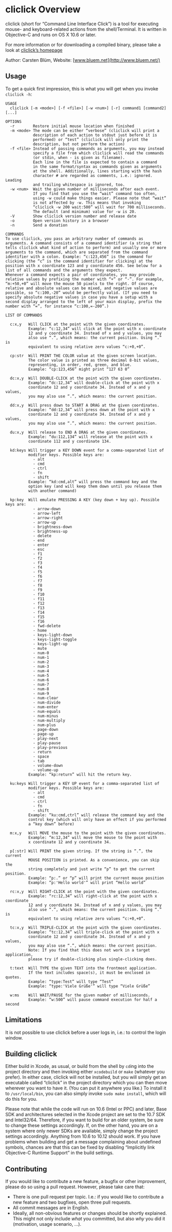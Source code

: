 cliclick Overview
=========================

cliclick (short for “Command Line Interface Click”) is a tool for executing mouse- and keyboard-related actions from the shell/Terminal. It is written in Objective-C and runs on OS X 10.6 or later.

For more information or for downloading a compiled binary, please take a look at [cliclick’s homepage](http://www.bluem.net/jump/cliclick/)

Author: Carsten Blüm, Website: [www.bluem.net](http://www.bluem.net/)

Usage
---------
To get a quick first impression, this is what you will get when you invoke `cliclick -h`:

    USAGE
      cliclick [-m <mode>] [-f <file>] [-w <num>] [-r] command1 [command2] [...]

    OPTIONS
      -r        Restore initial mouse location when finished
      -m <mode> The mode can be either “verbose” (cliclick will print a
                description of each action to stdout just before it is
                performed) or “test” (cliclick will only print the
                description, but not perform the action)
      -f <file> Instead of passing commands as arguments, you may instead
                specify a file from which cliclick will read the commands
                (or stdin, when - is given as filename).
                Each line in the file is expected to contain a command
                in the same format/syntax as commands given as arguments
                at the shell. Additionally, lines starting with the hash
                character # are regarded as comments, i.e.: ignored. Leading
                and trailing whitespace is ignored, too.
      -w <num>  Wait the given number of milliseconds after each event.
                If you find that you use the “wait” command too often,
                using -w could make things easier. Please note that “wait”
                is not affected by -w. This means that invoking
                “cliclick -w 200 wait:500” will wait for 700 milliseconds.
                The default (and minimum) value for -w is 20.
      -V        Show cliclick version number and release date
      -o        Open version history in a browser
      -n        Send a donation

    COMMANDS
    To use cliclick, you pass an arbitrary number of commands as arguments. A command consists of a command identifier (a string that tells cliclick what kind of action to perform) and usually one or more arguments to the command, which are separated from the command identifier with a colon. Example: “c:123,456” is the command for clicking (the “c” is the command identifier for clicking) at the position with x coordinate 123 and y coordinate 456. See below for a list of all commands and the arguments they expect.
    Whenever a command expects a pair of coordinates, you may provide relative values by prefixing the number with “+” or “-”. For example, “m:+50,+0” will move the mouse 50 pixels to the right. Of course, relative and absolute values can be mixed, and negative values are possible, so “c:100,-20” would be perfectly valid. (If you need to specify absolute negative values in case you have a setup with a second display arranged to the left of your main display, prefix the number with “=”, for instance “c:100,=-200”.)

    LIST OF COMMANDS

      c:x,y   Will CLICK at the point with the given coordinates.
              Example: “c:12,34” will click at the point with x coordinate
              12 and y coordinate 34. Instead of x and y values, you may
              also use “.”, which means: the current position. Using “.” is
              equivalent to using relative zero values “c:+0,+0”.

      cp:str  Will PRINT THE COLOR value at the given screen location.
              The color value is printed as three decimal 8-bit values,
              representing, in order, red, green, and blue.
              Example: “cp:123,456” might print “127 63 0”

      dc:x,y  Will DOUBLE-CLICK at the point with the given coordinates.
              Example: “dc:12,34” will double-click at the point with x
              coordinate 12 and y coordinate 34. Instead of x and y values,
              you may also use “.”, which means: the current position.

      dd:x,y  Will press down to START A DRAG at the given coordinates.
              Example: “dd:12,34” will press down at the point with x
              coordinate 12 and y coordinate 34. Instead of x and y values,
              you may also use “.”, which means: the current position.

      du:x,y  Will release to END A DRAG at the given coordinates.
              Example: “du:112,134” will release at the point with x
              coordinate 112 and y coordinate 134.

      kd:keys Will trigger a KEY DOWN event for a comma-separated list of
              modifier keys. Possible keys are:
                - alt
                - cmd
                - ctrl
                - fn
                - shift
              Example: “kd:cmd,alt” will press the command key and the
              option key (and will keep them down until you release them
              with another command)

      kp:key  Will emulate PRESSING A KEY (key down + key up). Possible keys are:
                - arrow-down
                - arrow-left
                - arrow-right
                - arrow-up
                - brightness-down
                - brightness-up
                - delete
                - end
                - enter
                - esc
                - f1
                - f2
                - f3
                - f4
                - f5
                - f6
                - f7
                - f8
                - f9
                - f10
                - f11
                - f12
                - f13
                - f14
                - f15
                - f16
                - fwd-delete
                - home
                - keys-light-down
                - keys-light-toggle
                - keys-light-up
                - mute
                - num-0
                - num-1
                - num-2
                - num-3
                - num-4
                - num-5
                - num-6
                - num-7
                - num-8
                - num-9
                - num-clear
                - num-divide
                - num-enter
                - num-equals
                - num-minus
                - num-multiply
                - num-plus
                - page-down
                - page-up
                - play-next
                - play-pause
                - play-previous
                - return
                - space
                - tab
                - volume-down
                - volume-up
              Example: “kp:return” will hit the return key.

      ku:keys Will trigger a KEY UP event for a comma-separated list of
              modifier keys. Possible keys are:
                - alt
                - cmd
                - ctrl
                - fn
                - shift
              Example: “ku:cmd,ctrl” will release the command key and the
              control key (which will only have an effect if you performed
              a “key down” before)

      m:x,y   Will MOVE the mouse to the point with the given coordinates.
              Example: “m:12,34” will move the mouse to the point with
              x coordinate 12 and y coordinate 34.

      p[:str] Will PRINT the given string. If the string is “.”, the current
              MOUSE POSITION is printed. As a convenience, you can skip the
              string completely and just write “p” to get the current position.
              Example: “p:.” or “p” will print the current mouse position
              Example: “p:'Hello world'” will print “Hello world”

      rc:x,y  Will RIGHT-CLICK at the point with the given coordinates.
              Example: “rc:12,34” will right-click at the point with x coordinate
              12 and y coordinate 34. Instead of x and y values, you may
              also use “.”, which means: the current position. Using “.” is
              equivalent to using relative zero values “c:+0,+0”.

      tc:x,y  Will TRIPLE-CLICK at the point with the given coordinates.
              Example: “tc:12,34” will triple-click at the point with x
              coordinate 12 and y coordinate 34. Instead of x and y values,
              you may also use “.”, which means: the current position.
              Note: If you find that this does not work in a target application,
              please try if double-clicking plus single-clicking does.

      t:text  Will TYPE the given TEXT into the frontmost application.
              If the text includes space(s), it must be enclosed in quotes.
              Example: “type:Test” will type “Test” 
              Example: “type:'Viele Grüße'” will type “Viele Grüße”

      w:ms    Will WAIT/PAUSE for the given number of milliseconds.
              Example: “w:500” will pause command execution for half a second

Limitations
-----------
It is not possible to use cliclick before a user logs in, i.e.: to control the login window.


Building cliclick
-----------------
Either build in Xcode, as usual, or build from the shell by `cd`ing into the project directory and then invoking either `xcodebuild` or `make` (whatever you prefer). In either case, cliclick will not be installed, but you will simply get an executable called “cliclick” in the project directory which you can then move wherever you want to have it. (You can put it anywhere you like.) To install it to `/usr/local/bin`, you can also simply invoke `sudo make install`, which will do this for you.

Please note that while the code will run on 10.6 (Intel or PPC) and later, Base SDK and architectures selected in the Xcode project are set to the 10.7 SDK and Intel32/64. Therefore, if you want to build for an older system, be sure to change these settings accordingly. If, on the other hand, you are on a system where only newer SDKs are available, simply change the project settings accordingly. Anything from 10.6 to 10.12 should work. If you have problems when building and get a message complaining about undefined symbols, chances are that this can be fixed by disabling “Implicitly link Objective-C Runtime Support” in the build settings.

Contributing
------------
If you would like to contribute a new feature, a bugfix or other improvement, please do so using a pull request. However, please take care that:

* There is one pull request per topic. I.e.: if you would like to contribute a new feature and two bugfixes, open three pull requests.
* All commit messages are in English.
* Ideally, all non-obvious features or changes should be shortly explained. This might not only include *what* you committed, but also *why* you did it (motivation, usage scenario, …). 

